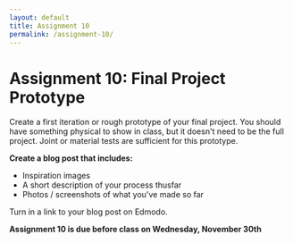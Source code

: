 ```yaml
---
layout: default
title: Assignment 10
permalink: /assignment-10/
---
```


# Assignment 10: Final Project Prototype

Create a first iteration or rough prototype of your final project. You should have something physical to show in class, but it doesn't need to be the full project. Joint or material tests are sufficient for this prototype. 

**Create a blog post that includes:**

+ Inspiration images
+ A short description of your process thusfar
+ Photos / screenshots of what you've made so far

Turn in a link to your blog post on Edmodo.

**Assignment 10 is due before class on Wednesday, November 30th**
